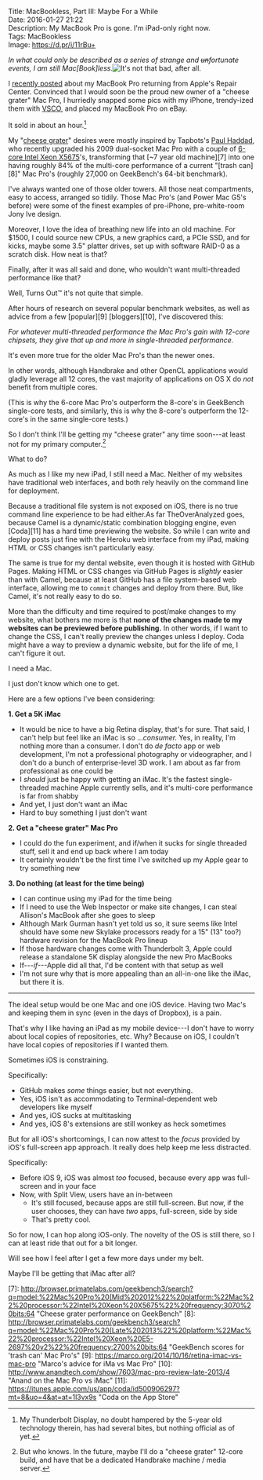 Title: MacBookless, Part III: Maybe For a While  
Date: 2016-01-27 21:22  
Description: My MacBook Pro is gone. I'm iPad-only right now.  
Tags: MacBookless  
Image: https://d.pr/i/11rBu+  

*In what could only be described as a series of strange and <s>un</s>fortunate events, I am still Mac\[Book\]less.*<!-- {em:.topstory} -->![It's not that bad, after all.][1]

I [recently posted][2] about my MacBook Pro returning from Apple's Repair Center. Convinced that I would soon be the proud new owner of a "cheese grater" Mac Pro, I hurriedly snapped some pics with my iPhone, trendy-ized them with [VSCO][3], and placed my MacBook Pro on eBay.

It sold in about an hour.[^1]

My "[cheese grater][4]" desires were mostly inspired by Tapbots's [Paul Haddad][5], who recently upgraded his 2009 dual-socket Mac Pro with a couple of [6-core Intel Xeon X5675][6]'s, transforming that [~7 year old machine][7] into one having roughly 84% of the multi-core performance of a current "[trash can][8]" Mac Pro's (roughly 27,000 on GeekBench's 64-bit benchmark).

I've always wanted one of those older towers. All those neat compartments, easy to access, arranged so tidily. Those Mac Pro's (and Power Mac G5's before) were some of the finest examples of pre-iPhone, pre-white-room Jony Ive design.

Moreover, I love the idea of breathing new life into an old machine. For $1500, I could source new CPUs, a new graphics card, a PCIe SSD, and for kicks, maybe some 3.5" platter drives, set up with software RAID-0 as a scratch disk. How neat is that?

Finally, after it was all said and done, who wouldn't want multi-threaded performance like that?

Well, Turns Out&trade; it's not quite that simple.

After hours of research on several popular benchmark websites, as well as advice from a few [popular][9] [bloggers][10], I've discovered this:

*For whatever multi-threaded performance the Mac Pro's gain with 12-core chipsets, they give that up and more in single-threaded performance.*
<!-- {.takehome} -->

It's even more true for the older Mac Pro's than the newer ones.

In other words, although Handbrake and other OpenCL applications would gladly leverage all 12 cores, the vast majority of applications on OS X do *not* benefit from multiple cores.

(This is why the 6-core Mac Pro's outperform the 8-core's in GeekBench single-core tests, and similarly, this is why the 8-core's outperform the 12-core's in the same single-core tests.)

So I don't think I'll be getting my "cheese grater" any time soon---at least not for my primary computer.[^2]

What to do?

As much as I like my new iPad, I still need a Mac. Neither of my websites have traditional web interfaces, and both rely heavily on the command line for deployment.

Because a traditional file system is not exposed on iOS, there is no true command line experience to be had either.As far TheOverAnalyzed goes, because Camel is a dynamic/static combination blogging engine, even [Coda][11] has a hard time previewing the website. So while I can write and deploy posts just fine with the Heroku web interface from my iPad, making HTML or CSS changes isn't particularly easy.

The same is true for my dental website, even though it is hosted with GitHub Pages. Making HTML or CSS changes via GitHub Pages is *slightly* easier than with Camel, because at least GitHub has a file system-based web interface, allowing me to `commit` changes and deploy from there. But, like Camel, it's not really easy to do so.

More than the difficulty and time required to post/make changes to my website, what bothers me more is that **none of the changes made to my websites can be previewed before publishing.** In other words, if I want to change the CSS, I can't really preview the changes unless I deploy. Coda might have a way to preview a dynamic website, but for the life of me, I can't figure it out.

I need a Mac.

I just don't know which one to get.

Here are a few options I've been considering:

**1. Get a 5K iMac**

* It would be nice to have a big Retina display, that's for sure. That said, I can't help but feel like an iMac is so ...*consumer.* Yes, in reality, I'm nothing more than a consumer. I don't do <i>de facto</i> app or web development, I'm not a professional photography or videographer, and I don't do a bunch of enterprise-level 3D work. I am about as far from professional as one could be
* I *should* just be happy with getting an iMac. It's the fastest single-threaded machine Apple currently sells, and it's multi-core performance is far from shabby
* And yet, I just don't want an iMac
* Hard to buy something I just don't want
	
**2. Get a "cheese grater" Mac Pro**

* I could do the fun experiment, and if/when it sucks for single threaded stuff, sell it and end up back where I am today
* It certainly wouldn't be the first time I've switched up my Apple gear to try something new
	
**3. Do nothing (at least for the time being)**

* I can continue using my iPad for the time being
* If I need to use the Web Inspector or make site changes, I can steal Allison's MacBook after she goes to sleep
* Although Mark Gurman hasn't yet told us so, it sure seems like Intel should have some new Skylake processors ready for a 15" (13" too?) hardware revision for the MacBook Pro lineup
* If those hardware changes come with Thunderbolt 3, Apple could release a standalone 5K display alongside the new Pro MacBooks
* If---*if*---Apple did all that, I'd be content with that setup as well
* I'm not sure why that is more appealing than an all-in-one like the iMac, but there it is.
	
***

The ideal setup would be one Mac and one iOS device. Having two Mac's and keeping them in sync (even in the days of Dropbox), is a pain.

That's why I like having an iPad as my mobile device---I don't have to worry about local copies of repositories, etc. Why? Because on iOS, I couldn't have local copies of repositories if I wanted them.

Sometimes iOS is constraining.

Specifically:

* GitHub makes *some* things easier, but not everything.
* Yes, iOS isn't as accommodating to Terminal-dependent web developers like myself
* And yes, iOS sucks at multitasking
* And yes, iOS 8's extensions are still wonkey as heck sometimes

But for all iOS's shortcomings, I can now attest to the *focus* provided by iOS's full-screen app approach. It really does help keep me less distracted.

Specifically:

* Before iOS 9, iOS was almost *too* focused, because every app was full-screen and in your face
* Now, with Split View, users have an in-between
	* It's still focused, because apps are still full-screen. But now, if the user chooses, they can have *two* apps, full-screen, side by side
	* That's pretty cool.

So for now, I can hop along iOS-only. The novelty of the OS is still there, so I can at least ride that out for a bit longer.

Will see how I feel after I get a few more days under my belt.

Maybe I'll be getting that iMac after all?

[^1]: My Thunderbolt Display, no doubt hampered by the 5-year old technology therein, has had several bites, but nothing official as of yet.
[^2]: But who knows. In the future, maybe I'll do a "cheese grater" 12-core build, and have that be a dedicated Handbrake machine / media server.

[1]: https://d.pr/i/11rBu+ "iOS full-time right now"
[2]: /2016/1/25/macbookless-part-iib-adventures-with-an-ipad-part-i "My post about my MacBook Pro returning"
[3]: https://itunes.apple.com/us/app/vsco/id588013838?mt=8&uo=4&at=at=1l3vx9s "VSCO on the App Store"
[4]: http://www.macworld.com/article/2057233/where-to-buy-an-old-mac-pro.html "Macworld piece discussing the 'cheese grater"
[5]: https://twitter.com/tapbot_paul/status/690782158898626560 "Paul Haddad's response to me on Twitter"
[6]: http://www.everymac.com/systems/apple/mac_pro/specs/mac-pro-twelve-core-3.06-mid-2012-westmere-specs.html "EveryMac piece discussing these CPUs"
[7]: http://browser.primatelabs.com/geekbench3/search?q=model:%22Mac%20Pro%20(Mid%202012%22%20platform:%22Mac%22%20processor:%22Intel%20Xeon%20X5675%22%20frequency:3070%20bits:64 "Cheese grater performance on GeekBench"
[8]: http://browser.primatelabs.com/geekbench3/search?q=model:%22Mac%20Pro%20(Late%202013%22%20platform:%22Mac%22%20processor:%22Intel%20Xeon%20E5-2697%20v2%22%20frequency:2700%20bits:64 "GeekBench scores for 'trash can' Mac Pro's"
[9]: https://marco.org/2014/10/16/retina-imac-vs-mac-pro "Marco's advice for iMa vs Mac Pro"
[10]: http://www.anandtech.com/show/7603/mac-pro-review-late-2013/4 "Anand on the Mac Pro vs iMac"
[11]: https://itunes.apple.com/us/app/coda/id500906297?mt=8&uo=4&at=at=1l3vx9s "Coda on the App Store"

